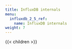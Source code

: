 ```yaml
---
title: InfluxDB internals
menu:
  influxdb_2_5_ref:
    name: InfluxDB internals
weight: 7
---
```


{{< children >}}
